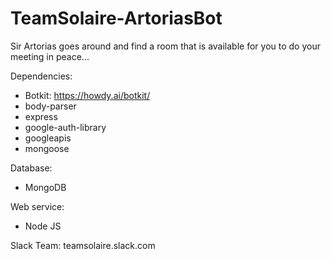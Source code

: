 # TeamSolaire-ArtoriasBot
Sir Artorias goes around and find a room that is available for you to do your meeting in peace...

Dependencies:
- Botkit: https://howdy.ai/botkit/
- body-parser
- express
- google-auth-library
- googleapis
- mongoose

Database: 
- MongoDB

Web service:
- Node JS

Slack Team:
teamsolaire.slack.com
